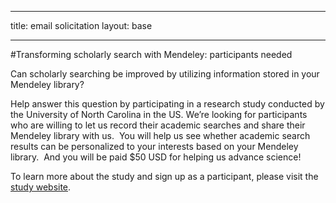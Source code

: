 ---
title: email solicitation
layout: base
___

#Transforming scholarly search with Mendeley: participants needed
  
Can scholarly searching be improved by utilizing information stored
in your Mendeley library?

Help answer this question by participating in a research study
conducted by the University of North Carolina in the US. We’re
looking for participants who are willing to let us record their
academic searches and share their Mendeley library with us.  You
will help us see whether academic search results can be
personalized to your interests based on your Mendeley library.  And
you will be paid $50 USD for helping us advance science!

To learn more about the study and sign up as a participant, please
visit the [study website](http://jasonpriem/github.com/schol-search-study/overview_and_signup.html).



